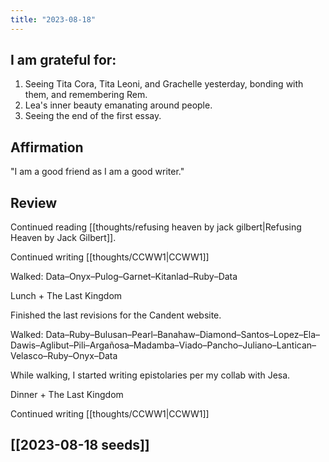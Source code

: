 ```yaml
---
title: "2023-08-18"
---
```

## I am grateful for:
1. Seeing Tita Cora, Tita Leoni, and Grachelle yesterday, bonding with them, and remembering Rem.
2. Lea's inner beauty emanating around people.
3. Seeing the end of the first essay.

## Affirmation

"I am a good friend as I am a good writer."

## Review

Continued reading [[thoughts/refusing heaven by jack gilbert|Refusing Heaven by Jack Gilbert]].

Continued writing [[thoughts/CCWW1|CCWW1]]

Walked: Data–Onyx–Pulog–Garnet–Kitanlad–Ruby–Data

Lunch + The Last Kingdom

Finished the last revisions for the Candent website.

Walked: Data–Ruby–Bulusan–Pearl–Banahaw–Diamond–Santos–Lopez–Ela–Dawis–Aglibut–Pili–Argañosa–Madamba–Viado–Pancho–Juliano–Lantican– Velasco–Ruby–Onyx–Data

While walking, I started writing epistolaries per my collab with Jesa.

Dinner + The Last Kingdom

Continued writing [[thoughts/CCWW1|CCWW1]]

## [[2023-08-18 seeds]]
